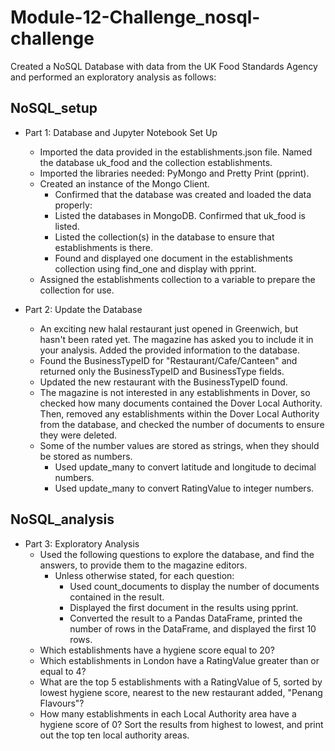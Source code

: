# Module-12-Challenge_nosql-challenge

Created a NoSQL Database with data from the UK Food Standards Agency and performed an exploratory analysis as follows:

NoSQL_setup
----------------------------
* Part 1: Database and Jupyter Notebook Set Up
  * Imported the data provided in the establishments.json file. Named the database uk_food and the collection establishments.
  * Imported the libraries needed: PyMongo and Pretty Print (pprint).
  * Created an instance of the Mongo Client.
    * Confirmed that the database was created and loaded the data properly:
    * Listed the databases in MongoDB. Confirmed that uk_food is listed.
    * Listed the collection(s) in the database to ensure that establishments is there.
    * Found and displayed one document in the establishments collection using find_one and display with pprint.
  * Assigned the establishments collection to a variable to prepare the collection for use.

* Part 2: Update the Database
  * An exciting new halal restaurant just opened in Greenwich, but hasn't been rated yet. The magazine has asked you to include it in your analysis. Added the provided information to the database.
  * Found the BusinessTypeID for "Restaurant/Cafe/Canteen" and returned only the BusinessTypeID and BusinessType fields.
  * Updated the new restaurant with the BusinessTypeID found.
  * The magazine is not interested in any establishments in Dover, so checked how many documents contained the Dover Local Authority. Then, removed any establishments within the Dover Local Authority from the database, and checked the number of documents to ensure they were deleted.
  * Some of the number values are stored as strings, when they should be stored as numbers.
    * Used update_many to convert latitude and longitude to decimal numbers.
    * Used update_many to convert RatingValue to integer numbers.

NoSQL_analysis
----------------------------
* Part 3: Exploratory Analysis
  * Used the following questions to explore the database, and find the answers, to provide them to the magazine editors.
    * Unless otherwise stated, for each question:
      * Used count_documents to display the number of documents contained in the result.
      * Displayed the first document in the results using pprint.
      * Converted the result to a Pandas DataFrame, printed the number of rows in the DataFrame, and displayed the first 10 rows.
  * Which establishments have a hygiene score equal to 20?
  * Which establishments in London have a RatingValue greater than or equal to 4?
  * What are the top 5 establishments with a RatingValue of 5, sorted by lowest hygiene score, nearest to the new restaurant added, "Penang Flavours"?
  * How many establishments in each Local Authority area have a hygiene score of 0? Sort the results from highest to lowest, and print out the top ten local authority areas.
